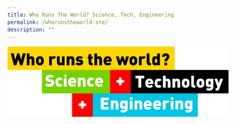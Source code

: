 ```yaml
---
title: Who Runs The World? Science, Tech, Engineering
permalink: /whorunstheworld-ste/
description: ""
---
```

![centre](/images/who%20runs%20the%20world.png)